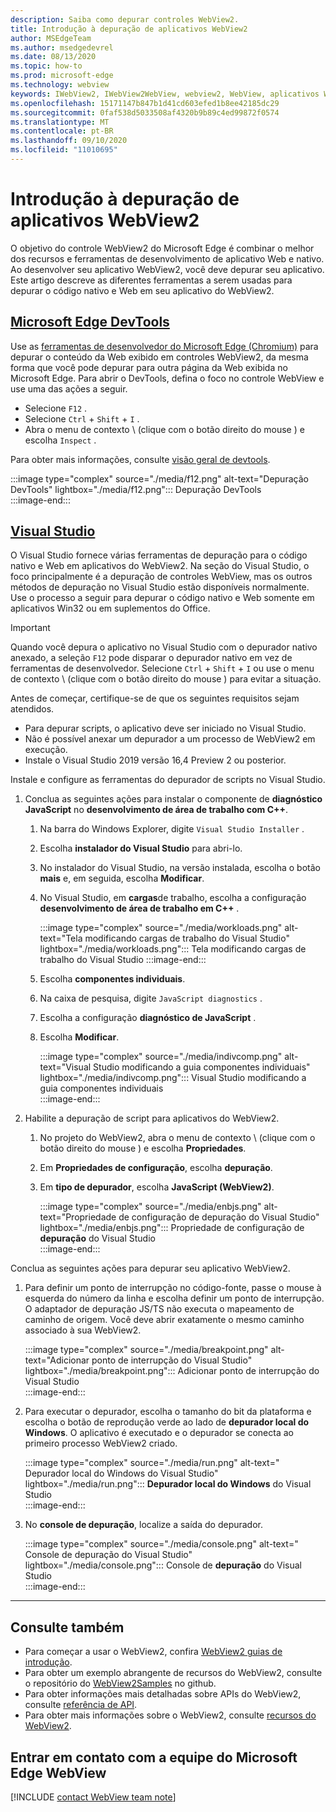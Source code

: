 ```yaml
---
description: Saiba como depurar controles WebView2.
title: Introdução à depuração de aplicativos WebView2
author: MSEdgeTeam
ms.author: msedgedevrel
ms.date: 08/13/2020
ms.topic: how-to
ms.prod: microsoft-edge
ms.technology: webview
keywords: IWebView2, IWebView2WebView, webview2, WebView, aplicativos Win32, Win32, Edge, ICoreWebView2, ICoreWebView2Host, controle do navegador, HTML Edge
ms.openlocfilehash: 15171147b847b1d41cd603efed1b8ee42185dc29
ms.sourcegitcommit: 0faf538d5033508af4320b9b89c4ed99872f0574
ms.translationtype: MT
ms.contentlocale: pt-BR
ms.lasthandoff: 09/10/2020
ms.locfileid: "11010695"
---
```

# Introdução à depuração de aplicativos WebView2  

O objetivo do controle WebView2 do Microsoft Edge é combinar o melhor dos recursos e ferramentas de desenvolvimento de aplicativo Web e nativo.  Ao desenvolver seu aplicativo WebView2, você deve depurar seu aplicativo.  Este artigo descreve as diferentes ferramentas a serem usadas para depurar o código nativo e Web em seu aplicativo do WebView2.  

## [Microsoft Edge DevTools](#tab/devtools)  

Use as [ferramentas de desenvolvedor do Microsoft Edge (Chromium)][DevtoolsGuideChromiumMain] para depurar o conteúdo da Web exibido em controles WebView2, da mesma forma que você pode depurar para outra página da Web exibida no Microsoft Edge.  Para abrir o DevTools, defina o foco no controle WebView e use uma das ações a seguir.  

*   Selecione `F12` .  
*   Selecione `Ctrl` + `Shift` + `I` .  
*   Abra o menu de contexto \ (clique com o botão direito do mouse \) e escolha `Inspect` .  

Para obter mais informações, consulte [visão geral de devtools][DevtoolsGuideChromiumMain].  

:::image type="complex" source="./media/f12.png" alt-text="Depuração DevTools" lightbox="./media/f12.png":::
   Depuração DevTools  
:::image-end:::  

## [Visual Studio](#tab/visualstudio)  

O Visual Studio fornece várias ferramentas de depuração para o código nativo e Web em aplicativos do WebView2.  Na seção do Visual Studio, o foco principalmente é a depuração de controles WebView, mas os outros métodos de depuração no Visual Studio estão disponíveis normalmente.  Use o processo a seguir para depurar o código nativo e Web somente em aplicativos Win32 ou em suplementos do Office.  

> [!IMPORTANT]
> Quando você depura o aplicativo no Visual Studio com o depurador nativo anexado, a seleção `F12` pode disparar o depurador nativo em vez de ferramentas de desenvolvedor.  Selecione `Ctrl` + `Shift` + `I` ou use o menu de contexto \ (clique com o botão direito do mouse \) para evitar a situação.  

Antes de começar, certifique-se de que os seguintes requisitos sejam atendidos.  

*   Para depurar scripts, o aplicativo deve ser iniciado no Visual Studio.  
*   Não é possível anexar um depurador a um processo de WebView2 em execução.  
*   Instale o Visual Studio 2019 versão 16,4 Preview 2 ou posterior.  

Instale e configure as ferramentas do depurador de scripts no Visual Studio.  

1.  Conclua as seguintes ações para instalar o componente de **diagnóstico JavaScript** no **desenvolvimento de área de trabalho com C++**.  

    1. Na barra do Windows Explorer, digite `Visual Studio Installer` .  
    1. Escolha **instalador do Visual Studio** para abri-lo.  
    1. No instalador do Visual Studio, na versão instalada, escolha o botão **mais** e, em seguida, escolha **Modificar**.  
    1. No Visual Studio, em **cargas**de trabalho, escolha a configuração **desenvolvimento de área de trabalho em C++** .  
        
        :::image type="complex" source="./media/workloads.png" alt-text="Tela modificando cargas de trabalho do Visual Studio" lightbox="./media/workloads.png":::
            Tela modificando cargas de trabalho do Visual Studio :::image-end:::  
        
    1.  Escolha **componentes individuais**.  
    1.  Na caixa de pesquisa, digite `JavaScript diagnostics` .  
    1.  Escolha a configuração **diagnóstico de JavaScript** .  
    1.  Escolha **Modificar**. 
        
        :::image type="complex" source="./media/indivcomp.png" alt-text="Visual Studio modificando a guia componentes individuais" lightbox="./media/indivcomp.png":::
           Visual Studio modificando a guia componentes individuais  
        :::image-end:::  
        
1.  Habilite a depuração de script para aplicativos do WebView2.  
    1.  No projeto do WebView2, abra o menu de contexto \ (clique com o botão direito do mouse \) e escolha **Propriedades**.  
    1.  Em **Propriedades de configuração**, escolha **depuração**.  
    1.  Em **tipo de depurador**, escolha **JavaScript (WebView2)**.  
        
        :::image type="complex" source="./media/enbjs.png" alt-text="Propriedade de configuração de depuração do Visual Studio" lightbox="./media/enbjs.png":::
           Propriedade de configuração de **depuração** do Visual Studio  
        :::image-end:::  
        
Conclua as seguintes ações para depurar seu aplicativo WebView2.  

1.  Para definir um ponto de interrupção no código-fonte, passe o mouse à esquerda do número da linha e escolha definir um ponto de interrupção.  O adaptador de depuração JS/TS não executa o mapeamento de caminho de origem.  Você deve abrir exatamente o mesmo caminho associado à sua WebView2.  
    
    :::image type="complex" source="./media/breakpoint.png" alt-text="Adicionar ponto de interrupção do Visual Studio" lightbox="./media/breakpoint.png"::: 
       Adicionar ponto de interrupção do Visual Studio  
    :::image-end:::  
    
1.  Para executar o depurador, escolha o tamanho do bit da plataforma e escolha o botão de reprodução verde ao lado de **depurador local do Windows**.  O aplicativo é executado e o depurador se conecta ao primeiro processo WebView2 criado.  
    
    :::image type="complex" source="./media/run.png" alt-text=" Depurador local do Windows do Visual Studio" lightbox="./media/run.png"::: 
       **Depurador local do Windows** do Visual Studio  
    :::image-end:::  
    
1.  No **console de depuração**, localize a saída do depurador.  
    
    :::image type="complex" source="./media/console.png" alt-text=" Console de depuração do Visual Studio" lightbox="./media/console.png"::: 
       Console de **depuração** do Visual Studio  
    :::image-end:::  
    
* * *  

## Consulte também  

*   Para começar a usar o WebView2, confira [WebView2 guias de introdução][Webview2MainGettingStarted].  
*   Para obter um exemplo abrangente de recursos do WebView2, consulte o repositório do [WebView2Samples][GithubMicrosoftedgeWebview2samples] no github.
*   Para obter informações mais detalhadas sobre APIs do WebView2, consulte [referência de API][Webview2ApiReference].
*   Para obter mais informações sobre o WebView2, consulte [recursos do WebView2][Webview2MainNextSteps].

## Entrar em contato com a equipe do Microsoft Edge WebView  

[!INCLUDE [contact WebView team note](../includes/contact-webview-team-note.md)]  

<!-- links -->  

[DevtoolsGuideChromiumMain]: ../../devtools-guide-chromium.md "Ferramentas de desenvolvedor do Microsoft Edge (Chromium)"  

[Webview2ReferenceDotnet09628MicrosoftWebWebview2CoreCorewebview2environmentoptionsAdditionalbrowserarguments]: ../reference/dotnet/0-9-628/microsoft-web-webview2-core-corewebview2environmentoptions.md#additionalbrowserarguments "AdditionalBrowserArguments-0.9.515-a classe Microsoft. Web. WebView2. Core. CoreWebView2EnvironmentOptions | Documentos da Microsoft"  
[Webview2ReferenceWin3209622Webview2IdlParameters]: ../reference/win32/0-9-622/webview2-idl.md#createcorewebview2environment  "CreateCoreWebView2Environment-globais | Documentos da Microsoft"  
[Webview2ApiReference]: ../webview2-api-reference.md "Referência de API do Microsoft Edge WebView2 | Documentos da Microsoft"  
[Webview2MainNextSteps]: ../index.md#next-steps "Próximas etapas-introdução ao Microsoft Edge WebView2 (visualização) | Documentos da Microsoft"  
[Webview2MainGettingStarted]: ../index.md#getting-started "Ponto de partida-introdução ao Microsoft Edge WebView2 (visualização) | Documentos da Microsoft"  

[GithubMicrosoftedgeWebviewfeedbackMain]: https://github.com/MicrosoftEdge/WebViewFeedback "Feedback da WebView-MicrosoftEdge/WebViewFeedback | GitHub"  
[GithubMicrosoftedgeWebview2samples]: https://github.com/MicrosoftEdge/WebView2Samples "Exemplos de WebView2-MicrosoftEdge/WebView2Samples | GitHub"  

[GithubMicrosoftVscodeJSDebugWhatsNew]: https://github.com/microsoft/vscode-js-debug#whats-new "Quais são as novidades? -Depurador JavaScript para código do Visual Studio-Microsoft/vscode-js-depuração | GitHub"  

[GithubMicrosoftVscodeEdgeDebug2ReadmeChromiumWebviewApplications]: https://github.com/microsoft/vscode-edge-debug2/blob/master/README.md#microsoft-edge-chromium-webview-applications "Aplicativos WebView do Microsoft Edge (Chromium)-depurador de código do Visual Studio para Microsoft Edge-Microsoft/vscode-Edge-debug2 | GitHub"  
